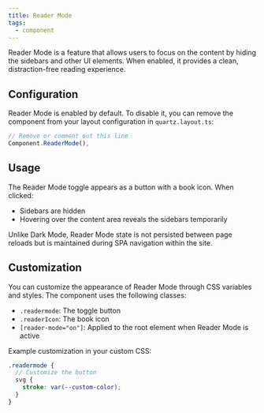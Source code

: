 ```yaml
---
title: Reader Mode
tags:
  - component
---
```


Reader Mode is a feature that allows users to focus on the content by hiding the sidebars and other UI elements. When enabled, it provides a clean, distraction-free reading experience.

## Configuration

Reader Mode is enabled by default. To disable it, you can remove the component from your layout configuration in `quartz.layout.ts`:

```ts
// Remove or comment out this line
Component.ReaderMode(),
```

## Usage

The Reader Mode toggle appears as a button with a book icon. When clicked:

- Sidebars are hidden
- Hovering over the content area reveals the sidebars temporarily

Unlike Dark Mode, Reader Mode state is not persisted between page reloads but is maintained during SPA navigation within the site.

## Customization

You can customize the appearance of Reader Mode through CSS variables and styles. The component uses the following classes:

- `.readermode`: The toggle button
- `.readerIcon`: The book icon
- `[reader-mode="on"]`: Applied to the root element when Reader Mode is active

Example customization in your custom CSS:

```scss
.readermode {
  // Customize the button
  svg {
    stroke: var(--custom-color);
  }
}
```
